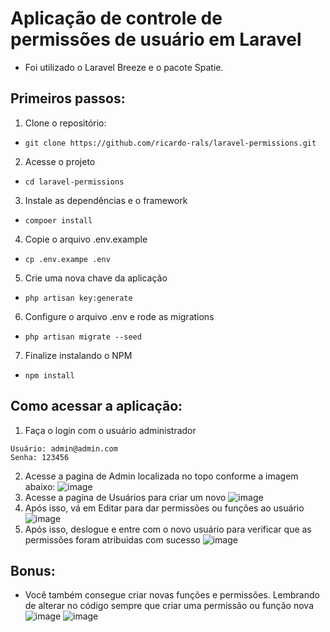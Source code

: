 # Aplicação de controle de permissões de usuário em Laravel
- Foi utilizado o Laravel Breeze e o pacote Spatie.

## Primeiros passos:
1. Clone o repositório:
- `git clone https://github.com/ricardo-rals/laravel-permissions.git`
2. Acesse o projeto
- `cd laravel-permissions`
3. Instale as dependências e o framework
- `compoer install`
4. Copie o arquivo .env.example
- `cp .env.exampe .env`
5. Crie uma nova chave da aplicação
- `php artisan key:generate`
6. Configure o arquivo .env e rode as migrations
- `php artisan migrate --seed`
7. Finalize instalando o NPM
- `npm install`

## Como acessar a aplicação:
1. Faça o login com o usuário administrador
 ```
 Usuário: admin@admin.com
 Senha: 123456
 ```
2. Acesse a pagina de Admin localizada no topo conforme a imagem abaixo:
    ![image](https://user-images.githubusercontent.com/64266184/188500238-b5fa6d49-04ae-430d-891b-05f3d41df288.png)
3. Acesse a pagina de Usuários para criar um novo
    ![image](https://user-images.githubusercontent.com/64266184/188500434-616d8191-71c6-4cec-b93d-47e674b73b12.png)
4. Após isso, vá em Editar para dar permissões ou funções ao usuário 
    ![image](https://user-images.githubusercontent.com/64266184/188500617-fbac4764-810a-4c07-81cb-c0128f857125.png)
5. Após isso, deslogue e entre com o novo usuário para verificar que as permissões foram atribuidas com sucesso
    ![image](https://user-images.githubusercontent.com/64266184/188500715-d791edc0-77cb-4001-9270-c94e43f7eaf2.png)

## Bonus:
- Você também consegue criar novas funções e permissões. Lembrando de alterar no código sempre que criar uma permissão ou função nova
![image](https://user-images.githubusercontent.com/64266184/188500784-f619a886-79ab-46e2-a035-1e974b264165.png)
![image](https://user-images.githubusercontent.com/64266184/188500799-e03c93aa-11c8-4316-9164-8363aec36c12.png)

 
